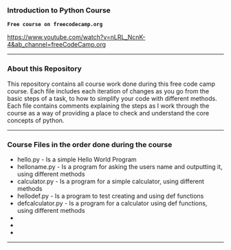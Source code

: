### Introduction to Python Course

**`Free course on freecodecamp.org`**

https://www.youtube.com/watch?v=nLRL_NcnK-4&ab_channel=freeCodeCamp.org

---
### About this Repository
This repository contains all course work done during this free code camp course. Each file includes each iteration of changes as you go from the basic steps of a task, to how to simplify your code with different methods. Each file contains comments explaining the steps as I work through the course as a way of providing a place to check and understand the core concepts of python.

---
### Course Files in the order done during the course
- hello.py - Is a simple Hello World Program
- helloname.py - Is a program for asking the users name and outputting it, using different methods
- calculator.py - Is a program for a simple calculator, using different methods
- hellodef.py - Is a program to test creating and using def functions
- defcalculator.py - Is a program for a calculator using def functions, using different methods
- 
- 
- 

---
